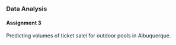 ### Data Analysis 
#### Assignment 3 
Predicting volumes of ticket salel for outdoor pools in Albuquerque. 
